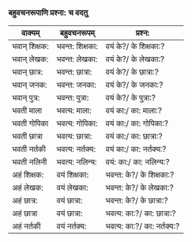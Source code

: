 ### बहुवचनरूपाणि प्रश्ना: च वदतु 

 वाक्यम् | बहुवचनरूपम् | प्रश्न: |
 ------|------------|-----|
भवान् शिक्षक: | भवन्त: शिक्षका: | वयं के?/ के शिक्षका:?
भवान् लेखक: | भवन्त: लेखका: | वयं के?/ के लेखका:?  
भवान् छात्र: | भवन्त: छात्रा: | वयं के?/ के छात्रा:?  
भवान् जनक: | भवन्त: जनका: | वयं के?/ के जनका:?  
भवान् पुत्र: | भवन्त: पुत्रा: | वयं के?/ के पुत्रा:?  
भवती माला | भवत्य: माला: | वयं का:/ का: माला:?
भवती गोपिका | भवत्य: गोपिका: | वयं का:/ का: गोपिका:?   
भवती छात्रा | भवत्य: छात्रा: | वयं का:/ का: छात्रा:?   
भवती नर्तकी | भवत्य: नर्तक्य: | वयं का:/ का: नर्तक्य:?   
भवती नलिनी | भवत्य: नलिन्य: | वयं: का:/ का: नलिन्य:?   
अहं शिक्षक: | वयं शिक्षका: | भवन्त: के?/ के शिक्षका:?
अहं लेखक: | वयं लेखका: | भवन्त: के?/ के लेखका:?   
अहं छात्र: | वयं छात्रा: | भवन्त: के?/ के छात्रा:?  
अहं छात्रा | वयं छात्रा: | भवत्य: का:?/ का: छात्रा:?   
अहं नर्तकी | वयं नर्तक्य: | भवत्य: का:?/ का: नर्तक्य:? 